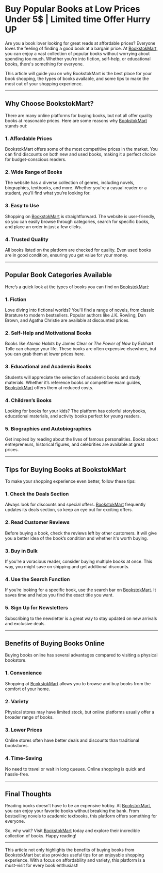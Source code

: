 # Buy Popular Books at Low Prices Under 5$ | Limited time Offer Hurry UP

Are you a book lover looking for great reads at affordable prices? Everyone loves the feeling of finding a good book at a bargain price. At [BookstokMart](https://bookstokmart.com), you can enjoy a vast collection of popular books without worrying about spending too much. Whether you're into fiction, self-help, or educational books, there's something for everyone.

This article will guide you on why BookstokMart is the best place for your book shopping, the types of books available, and some tips to make the most out of your shopping experience.

---

## Why Choose BookstokMart?

There are many online platforms for buying books, but not all offer quality books at reasonable prices. Here are some reasons why [BookstokMart](https://bookstokmart.com) stands out:

### 1. Affordable Prices
BookstokMart offers some of the most competitive prices in the market. You can find discounts on both new and used books, making it a perfect choice for budget-conscious readers.

### 2. Wide Range of Books
The website has a diverse collection of genres, including novels, biographies, textbooks, and more. Whether you're a casual reader or a student, you'll find what you're looking for.

### 3. Easy to Use
Shopping on [BookstokMart](https://bookstokmart.com) is straightforward. The website is user-friendly, so you can easily browse through categories, search for specific books, and place an order in just a few clicks.

### 4. Trusted Quality
All books listed on the platform are checked for quality. Even used books are in good condition, ensuring you get value for your money.

---

## Popular Book Categories Available

Here’s a quick look at the types of books you can find on [BookstokMart](https://bookstokmart.com):

### 1. Fiction
Love diving into fictional worlds? You'll find a range of novels, from classic literature to modern bestsellers. Popular authors like J.K. Rowling, Dan Brown, and Agatha Christie are available at discounted prices.

### 2. Self-Help and Motivational Books
Books like *Atomic Habits* by James Clear or *The Power of Now* by Eckhart Tolle can change your life. These books are often expensive elsewhere, but you can grab them at lower prices here.

### 3. Educational and Academic Books
Students will appreciate the selection of academic books and study materials. Whether it’s reference books or competitive exam guides, [BookstokMart](https://bookstokmart.com) offers them at reduced costs.

### 4. Children’s Books
Looking for books for your kids? The platform has colorful storybooks, educational materials, and activity books perfect for young readers.

### 5. Biographies and Autobiographies
Get inspired by reading about the lives of famous personalities. Books about entrepreneurs, historical figures, and celebrities are available at great prices.

---

## Tips for Buying Books at BookstokMart

To make your shopping experience even better, follow these tips:

### 1. Check the Deals Section
Always look for discounts and special offers. [BookstokMart](https://bookstokmart.com) frequently updates its deals section, so keep an eye out for exciting offers.

### 2. Read Customer Reviews
Before buying a book, check the reviews left by other customers. It will give you a better idea of the book’s condition and whether it's worth buying.

### 3. Buy in Bulk
If you're a voracious reader, consider buying multiple books at once. This way, you might save on shipping and get additional discounts.

### 4. Use the Search Function
If you’re looking for a specific book, use the search bar on [BookstokMart](https://bookstokmart.com). It saves time and helps you find the exact title you want.

### 5. Sign Up for Newsletters
Subscribing to the newsletter is a great way to stay updated on new arrivals and exclusive deals.

---

## Benefits of Buying Books Online

Buying books online has several advantages compared to visiting a physical bookstore.

### 1. Convenience
Shopping at [BookstokMart](https://bookstokmart.com) allows you to browse and buy books from the comfort of your home.

### 2. Variety
Physical stores may have limited stock, but online platforms usually offer a broader range of books.

### 3. Lower Prices
Online stores often have better deals and discounts than traditional bookstores.

### 4. Time-Saving
No need to travel or wait in long queues. Online shopping is quick and hassle-free.

---

## Final Thoughts

Reading books doesn’t have to be an expensive hobby. At [BookstokMart](https://bookstokmart.com), you can enjoy your favorite books without breaking the bank. From bestselling novels to academic textbooks, this platform offers something for everyone.

So, why wait? Visit [BookstokMart](https://bookstokmart.com) today and explore their incredible collection of books. Happy reading!

---

This article not only highlights the benefits of buying books from BookstokMart but also provides useful tips for an enjoyable shopping experience. With a focus on affordability and variety, this platform is a must-visit for every book enthusiast!
